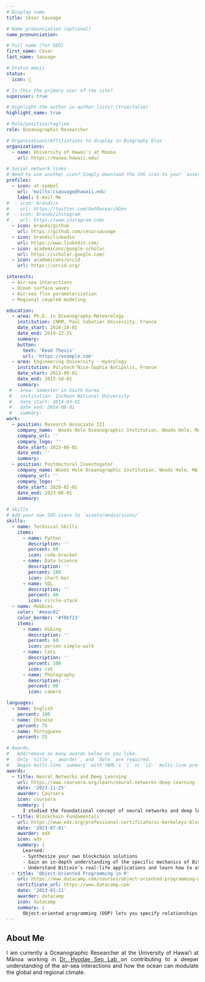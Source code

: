 ```yaml
---
# Display name
title: César Sauvage

# Name pronunciation (optional)
name_pronunciation: 

# Full name (for SEO)
first_name: César
last_name: Sauvage

# Status emoji
status:
  icon: 🌊

# Is this the primary user of the site?
superuser: true

# Highlight the author in author lists? (true/false)
highlight_name: true

# Role/position/tagline
role: Oceanographic Researcher

# Organizations/Affiliations to display in Biography blox
organizations:
  - name: University of Hawai'i at Manoa
    url: https://manoa.hawaii.edu/

# Social network links
# Need to use another icon? Simply download the SVG icon to your `assets/media/icons/` folder.
profiles:
  - icon: at-symbol
    url: 'mailto:csauvage@hawaii.edu'
    label: E-mail Me
#  - icon: brands/x
#    url: https://twitter.com/GetResearchDev
#  - icon: brands/instagram
#    url: https://www.instagram.com/
  - icon: brands/github
    url: https://github.com/cesarsauvage
  - icon: brands/linkedin
    url: https://www.linkedin.com/
  - icon: academicons/google-scholar
    url: https://scholar.google.com/
  - icon: academicons/orcid
    url: https://orcid.org/

interests:
  - Air-sea interactions
  - Ocean surface waves
  - Air-sea flux parameterization
  - Regional coupled modeling

education:
  - area: Ph.D. in Oceanography-Meteorology
    institution: CNRM, Paul Sabatier University, France
    date_start: 2016-10-01
    date_end: 2019-12-31
    summary: 
    button:
      text: 'Read Thesis'
      url: 'https://example.com'
  - area: Engineering University - Hydrology 
    institution: Polytech’Nice-Sophia Antipolis, France
    date_start: 2012-09-01
    date_end: 2015-10-01
    summary: 
 # - area: Semester in South Korea
 #   institution: Incheon National University
 #   date_start: 2014-03-01
 #   date_end: 2014-08-01
 #   summary: 
work:
  - position: Research Associate III
    company_name:  Woods Hole Oceanographic Institution, Woods Hole, MA, USA
    company_url: ''
    company_logo: ''
    date_start: 2023-06-01
    date_end: ''
    summary: 
  - position: Postdoctoral Investogator
    company_name: Woods Hole Oceanographic Institution, Woods Hole, MA, USA
    company_url: ''
    company_logo: ''
    date_start: 2020-02-01
    date_end: 2023-06-01
    summary: 

# Skills
# Add your own SVG icons to `assets/media/icons/`
skills:
  - name: Technical Skills
    items:
      - name: Python
        description: ''
        percent: 80
        icon: code-bracket
      - name: Data Science
        description: ''
        percent: 100
        icon: chart-bar
      - name: SQL
        description: ''
        percent: 40
        icon: circle-stack
  - name: Hobbies
    color: '#eeac02'
    color_border: '#f0bf23'
    items:
      - name: Hiking
        description: ''
        percent: 60
        icon: person-simple-walk
      - name: Cats
        description: ''
        percent: 100
        icon: cat
      - name: Photography
        description: ''
        percent: 80
        icon: camera

languages:
  - name: English
    percent: 100
  - name: Chinese
    percent: 75
  - name: Portuguese
    percent: 25

# Awards.
#   Add/remove as many awards below as you like.
#   Only `title`, `awarder`, and `date` are required.
#   Begin multi-line `summary` with YAML's `|` or `|2-` multi-line prefix and indent 2 spaces below.
awards:
  - title: Neural Networks and Deep Learning
    url: https://www.coursera.org/learn/neural-networks-deep-learning
    date: '2023-11-25'
    awarder: Coursera
    icon: coursera
    summary: |
      I studied the foundational concept of neural networks and deep learning. By the end, I was familiar with the significant technological trends driving the rise of deep learning; build, train, and apply fully connected deep neural networks; implement efficient (vectorized) neural networks; identify key parameters in a neural network’s architecture; and apply deep learning to your own applications.
  - title: Blockchain Fundamentals
    url: https://www.edx.org/professional-certificate/uc-berkeleyx-blockchain-fundamentals
    date: '2023-07-01'
    awarder: edX
    icon: edx
    summary: |
      Learned:
      - Synthesize your own blockchain solutions
      - Gain an in-depth understanding of the specific mechanics of Bitcoin
      - Understand Bitcoin’s real-life applications and learn how to attack and destroy Bitcoin, Ethereum, smart contracts and Dapps, and alternatives to Bitcoin’s Proof-of-Work consensus algorithm
  - title: 'Object-Oriented Programming in R'
    url: https://www.datacamp.com/courses/object-oriented-programming-with-s3-and-r6-in-r
    certificate_url: https://www.datacamp.com
    date: '2023-01-21'
    awarder: datacamp
    icon: datacamp
    summary: |
      Object-oriented programming (OOP) lets you specify relationships between functions and the objects that they can act on, helping you manage complexity in your code. This is an intermediate level course, providing an introduction to OOP, using the S3 and R6 systems. S3 is a great day-to-day R programming tool that simplifies some of the functions that you write. R6 is especially useful for industry-specific analyses, working with web APIs, and building GUIs.
---
```


## About Me

<div style="text-align:justify"> I am currently a Oceanographic Researcher at the University of Hawaiʻi at Mānoa working in <a href="https://hyodae-seo.github.io"> Dr. Hyodae Seo Lab </a> on contributing to a deeper understanding of the air-sea interactions and how the ocean can modulate the global and regional climate. </div>
